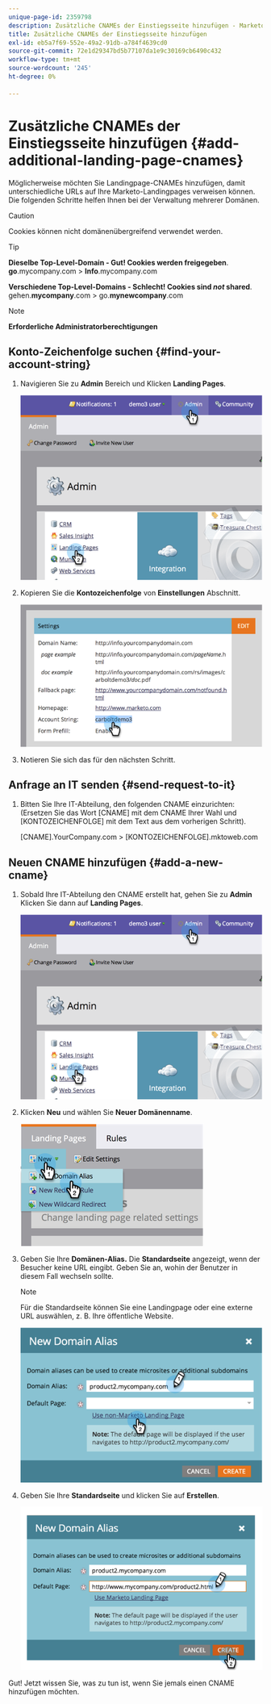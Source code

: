```yaml
---
unique-page-id: 2359798
description: Zusätzliche CNAMEs der Einstiegsseite hinzufügen - Marketo-Dokumente - Produktdokumentation
title: Zusätzliche CNAMEs der Einstiegsseite hinzufügen
exl-id: eb5a7f69-552e-49a2-91db-a784f4639cd0
source-git-commit: 72e1d29347bd5b77107da1e9c30169cb6490c432
workflow-type: tm+mt
source-wordcount: '245'
ht-degree: 0%

---
```


# Zusätzliche CNAMEs der Einstiegsseite hinzufügen {#add-additional-landing-page-cnames}

Möglicherweise möchten Sie Landingpage-CNAMEs hinzufügen, damit unterschiedliche URLs auf Ihre Marketo-Landingpages verweisen können. Die folgenden Schritte helfen Ihnen bei der Verwaltung mehrerer Domänen.

>[!CAUTION]
>
>Cookies können nicht domänenübergreifend verwendet werden.

>[!TIP]
>
>**Dieselbe Top-Level-Domain - Gut! Cookies werden freigegeben**.<br/> **go**.mycompany.com > **Info**.mycompany.com
>
>**Verschiedene Top-Level-Domains - Schlecht! Cookies sind _not_ shared**.<br/> gehen.**mycompany**.com > go.**mynewcompany**.com

>[!NOTE]
>
>**Erforderliche Administratorberechtigungen**

## Konto-Zeichenfolge suchen {#find-your-account-string}

1. Navigieren Sie zu **Admin** Bereich und Klicken **Landing Pages**.

   ![](assets/image2014-9-16-15-3a19-3a54.png)

1. Kopieren Sie die **Kontozeichenfolge** von **Einstellungen** Abschnitt.

   ![](assets/image2014-9-16-15-3a20-3a2.png)

1. Notieren Sie sich das für den nächsten Schritt.

## Anfrage an IT senden {#send-request-to-it}

1. Bitten Sie Ihre IT-Abteilung, den folgenden CNAME einzurichten: (Ersetzen Sie das Wort [CNAME] mit dem CNAME Ihrer Wahl und [KONTOZEICHENFOLGE] mit dem Text aus dem vorherigen Schritt).

   [CNAME].YourCompany.com > [KONTOZEICHENFOLGE].mktoweb.com

## Neuen CNAME hinzufügen {#add-a-new-cname}

1. Sobald Ihre IT-Abteilung den CNAME erstellt hat, gehen Sie zu **Admin** Klicken Sie dann auf **Landing Pages**.

   ![](assets/image2014-9-16-15-3a20-3a20.png)

1. Klicken **Neu** und wählen Sie **Neuer Domänenname**.

   ![](assets/image2014-9-16-15-3a20-3a28.png)

1. Geben Sie Ihre **Domänen-Alias.** Die **Standardseite** angezeigt, wenn der Besucher keine URL eingibt. Geben Sie an, wohin der Benutzer in diesem Fall wechseln sollte.

   >[!NOTE]
   >
   >Für die Standardseite können Sie eine Landingpage oder eine externe URL auswählen, z. B. Ihre öffentliche Website.

   ![](assets/image2014-9-16-15-3a20-3a36.png)

1. Geben Sie Ihre **Standardseite** und klicken Sie auf **Erstellen**.

   ![](assets/image2014-9-16-15-3a20-3a43.png)

Gut! Jetzt wissen Sie, was zu tun ist, wenn Sie jemals einen CNAME hinzufügen möchten.
